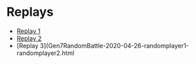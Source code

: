 # Replays

+ [Replay 1](Gen7RandomBattle-2020-04-05-satunicarina-duanicarina.html)
+ [Replay 2](Gen7RandomBattle-2020-04-05-satunicarina-tiganicarina.html)
+ [Replay 3](Gen7RandomBattle-2020-04-26-randomplayer1-randomplayer2.html
 
